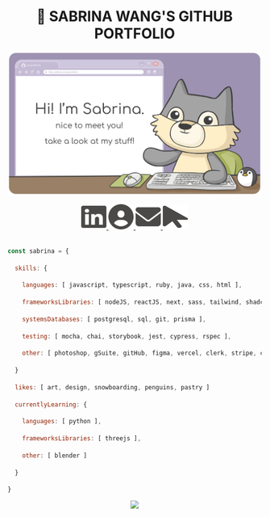 <h1 style="text-align: center">🌸 SABRINA WANG'S GITHUB PORTFOLIO
</h1>

![banner image](./docs/banner.png)

<div align="center">
<a href="https://www.linkedin.com/in/sabrina-y-wang/">
    <img height="50px" width="50px" src="./docs/icon_linkedin.svg"/>
</a>
<a href="https://flowcv.com/resume/7vgjugqk7r">
    <img height="50px" width="50px" src="./docs/icon_resume.svg"/>
</a>
<a href="mailto:sabrina.ynw@gmail.com" target="_blank" rel="noopener noreferrer">
    <img height="50px" width="50px" src="./docs/icon_mail.svg" />
</a>
<a href="https://www.wryly.me/">
    <img height="50px" width="50px" src="./docs/icon_website.svg"/>
</a>
</div>

<br/>

```javascript
const sabrina = {

  skills: {

    languages: [ javascript, typescript, ruby, java, css, html ],

    frameworksLibraries: [ nodeJS, reactJS, next, sass, tailwind, shadcnUI, framerMotion, expressJS, jquery, rails ],

    systemsDatabases: [ postgresql, sql, git, prisma ],

    testing: [ mocha, chai, storybook, jest, cypress, rspec ],

    other: [ photoshop, gSuite, gitHub, figma, vercel, clerk, stripe, crisp, twilio ]

  }

  likes: [ art, design, snowboarding, penguins, pastry ]

  currentlyLearning: {

    languages: [ python ],

    frameworksLibraries: [ threejs ],

    other: [ blender ]

  }

}
```
<div align="center">
    <img src="https://github-readme-stats.vercel.app/api/top-langs/?username=penguinboots&layout=compact"/>
</div>

